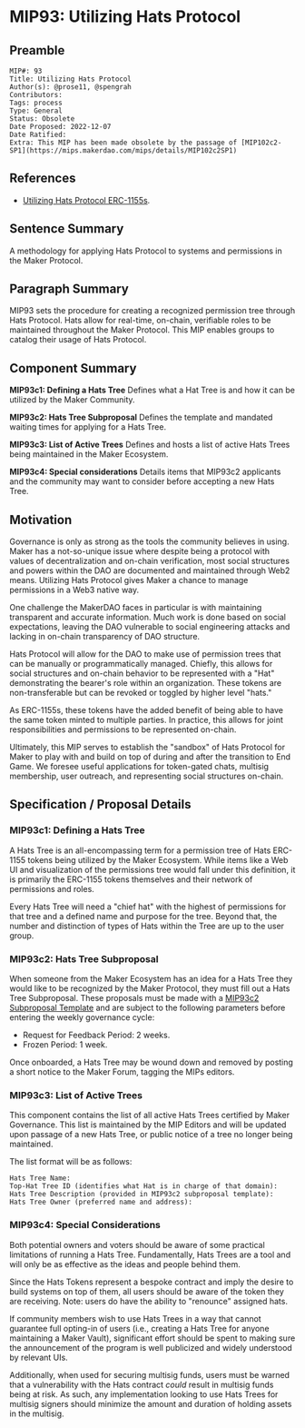 # MIP93: Utilizing Hats Protocol

## Preamble

```
MIP#: 93
Title: Utilizing Hats Protocol
Author(s): @prose11, @spengrah 
Contributors:
Tags: process
Type: General
Status: Obsolete
Date Proposed: 2022-12-07
Date Ratified:
Extra: This MIP has been made obsolete by the passage of [MIP102c2-SP1](https://mips.makerdao.com/mips/details/MIP102c2SP1)
```
## References

- [Utilizing Hats Protocol ERC-1155s](https://forum.makerdao.com/t/proposal-idea-utilizing-hats-protocol-erc-1155s/18480).

## Sentence Summary

A methodology for applying Hats Protocol to systems and permissions in the Maker Protocol.

## Paragraph Summary

MIP93 sets the procedure for creating a recognized permission tree through Hats Protocol. Hats allow for real-time, on-chain, verifiable roles to be maintained throughout the Maker Protocol. This MIP enables groups to catalog their usage of Hats Protocol.

## Component Summary

**MIP93c1: Defining a Hats Tree**
Defines what a Hat Tree is and how it can be utilized by the Maker Community.

**MIP93c2: Hats Tree Subproposal**
Defines the template and mandated waiting times for applying for a Hats Tree.

**MIP93c3: List of Active Trees**
Defines and hosts a list of active Hats Trees being maintained in the Maker Ecosystem.

**MIP93c4: Special considerations**
Details items that MIP93c2 applicants and the community may want to consider before accepting a new Hats Tree.

## Motivation

Governance is only as strong as the tools the community believes in using. Maker has a not-so-unique issue where despite being a protocol with values of decentralization and on-chain verification, most social structures and powers within the DAO are documented and maintained through Web2 means. Utilizing Hats Protocol gives Maker a chance to manage permissions in a Web3 native way.

One challenge the MakerDAO faces in particular is with maintaining transparent and accurate information. Much work is done based on social expectations, leaving the DAO vulnerable to social engineering attacks and lacking in on-chain transparency of DAO structure.

Hats Protocol will allow for the DAO to make use of permission trees that can be manually or programmatically managed. Chiefly, this allows for social structures and on-chain behavior to be represented with a "Hat" demonstrating the bearer's role within an organization. These tokens are non-transferable but can be revoked or toggled by higher level "hats."

As ERC-1155s, these tokens have the added benefit of being able to have the same token minted to multiple parties. In practice, this allows for joint responsibilities and permissions to be represented on-chain. 

Ultimately, this MIP serves to establish the "sandbox" of Hats Protocol for Maker to play with and build on top of during and after the transition to End Game. We foresee useful applications for token-gated chats, multisig membership, user outreach, and representing social structures on-chain.

## Specification / Proposal Details

### MIP93c1: Defining a Hats Tree

A Hats Tree is an all-encompassing term for a permission tree of Hats ERC-1155 tokens being utilized by the Maker Ecosystem. While items like a Web UI and visualization of the permissions tree would fall under this definition, it is primarily the ERC-1155 tokens themselves and their network of permissions and roles.

Every Hats Tree will need a "chief hat" with the highest of permissions for that tree and a defined name and purpose for the tree. Beyond that, the number and distinction of types of Hats within the Tree are up to the user group. 

### MIP93c2: Hats Tree Subproposal

When someone from the Maker Ecosystem has an idea for a Hats Tree they would like to be recognized by the Maker Protocol, they must fill out a Hats Tree Subproposal. These proposals must be made with a [MIP93c2 Subproposal Template](MIP93c2-Subproposal-Template.md) and are subject to the following parameters before entering the weekly governance cycle:

- Request for Feedback Period: 2 weeks.
- Frozen Period: 1 week.

Once onboarded, a Hats Tree may be wound down and removed by posting a short notice to the Maker Forum, tagging the MIPs editors.

### MIP93c3: List of Active Trees

This component contains the list of all active Hats Trees certified by Maker Governance. This list is maintained by the MIP Editors and will be updated upon passage of a new Hats Tree, or public notice of a tree no longer being maintained.

The list format will be as follows:

```
Hats Tree Name:
Top-Hat Tree ID (identifies what Hat is in charge of that domain):
Hats Tree Description (provided in MIP93c2 subproposal template):
Hats Tree Owner (preferred name and address):
```

### MIP93c4: Special Considerations

Both potential owners and voters should be aware of some practical limitations of running a Hats Tree. Fundamentally, Hats Trees are a tool and will only be as effective as the ideas and people behind them.

Since the Hats Tokens represent a bespoke contract and imply the desire to build systems on top of them, all users should be aware of the token they are receiving. Note: users do have the ability to "renounce" assigned hats.

If community members wish to use Hats Trees in a way that cannot guarantee full opting-in of users (i.e., creating a Hats Tree for anyone maintaining a Maker Vault), significant effort should be spent to making sure the announcement of the program is well publicized and widely understood by relevant UIs.

Additionally, when used for securing multisig funds, users must be warned that a vulnerability with the Hats contract *could* result in multisig funds being at risk. As such, any implementation looking to use Hats Trees for multisig signers should minimize the amount and duration of holding assets in the multisig.
